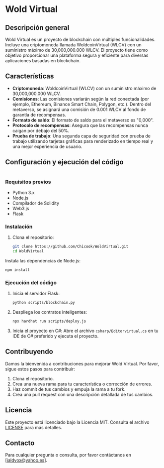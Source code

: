 # Wold Virtual

## Descripción general

Wold Virtual es un proyecto de blockchain con múltiples funcionalidades. Incluye una criptomoneda llamada WoldcoinVirtual (WLCV) con un suministro máximo de 30,000,000.000 WLCV. El proyecto tiene como objetivo proporcionar una plataforma segura y eficiente para diversas aplicaciones basadas en blockchain.
## Características

- **Criptomoneda**: WoldcoinVirtual (WLCV) con un suministro máximo de 30,000,000.000 WLCV.
- **Comisiones**: Las comisiones variarán según la red conectada (por ejemplo, Ethereum, Binance Smart Chain, Polygon, etc.). Dentro del metaverso, se asignará una comisión de 0.001 WLCV al fondo de garantía de recompensas.
- **Formato de saldo**: El formato de saldo para el metaverso es "0,000".
- **Protocolo de recompensas**: Asegura que las recompensas nunca caigan por debajo del 50%.
- **Prueba de trabajo**: Una segunda capa de seguridad con prueba de trabajo utilizando tarjetas gráficas para renderizado en tiempo real y una mejor experiencia de usuario.



## Configuración y ejecución del código

```pip install flask flask_socketio psycopg2-binary web3

   ```

### Requisitos previos

- Python 3.x
- Node.js
- Compilador de Solidity
- Web3.js
- Flask

### Instalación

1. Clona el repositorio:
   ```bash
   git clone https://github.com/Chicook/WoldVirtual.git
   cd WoldVirtual
   ```
Instala las dependencias de Node.js:
   ```bash
   npm install
   ```

### Ejecución del código

1. Inicia el servidor Flask:
   ```bash
   python scripts/blockchain.py
   ```

2. Despliega los contratos inteligentes:
   ```bash
   npx hardhat run scripts/deploy.js
   ```

3. Inicia el proyecto en C#:
   Abre el archivo `csharp/Editorvirtual.cs` en tu IDE de C# preferido y ejecuta el proyecto.

## Contribuyendo

Damos la bienvenida a contribuciones para mejorar Wold Virtual. Por favor, sigue estos pasos para contribuir:

1. Clona el repositorio.
2. Crea una nueva rama para tu característica o corrección de errores.
3. Haz commit de tus cambios y empuja la rama a tu fork.
4. Crea una pull request con una descripción detallada de tus cambios.

## Licencia

Este proyecto está licenciado bajo la Licencia MIT. Consulta el archivo [LICENSE](LICENSE) para más detalles.

## Contacto

Para cualquier pregunta o consulta, por favor contáctanos en [jaldvox@yahoo.es].
